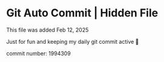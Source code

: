 # Git Auto Commit | Hidden File

This file was added Feb 12, 2025

Just for fun and keeping my daily git commit active 🤪

commit number: 1994309
